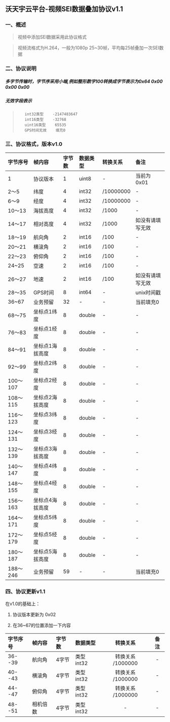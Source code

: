 ## 沃天宇云平台-视频SEI数据叠加协议v1.1

### 一、概述

> 视频中添加SEI数据采用此协议格式

> 视频流格式为H.264，一般为1080p 25~30帧，平均每25帧叠加一次SEI数据

### 二、协议说明

##### 多字节传输时，字节序采用小端,例如整形数字100转换成字节表示为0x64 0x00 0x00 0x00

##### 无效字段表示
>        int32类型    -2147483647
>        int16类型    -32768
>        uint16类型    65535
>        GPS时间无效    填充0

### 三、协议格式，版本v1.0

|字节序号|帧内容|字节数|数据类型|转换关系|备注|
|:---|:---|:---|:---|:---|:---|
|1|协议版本|1|uint8|-|当前为0x01|
|2～5|纬度|4|int32|/10000000|-|
|6～9|经度|4|int32|/10000000|-|
|10～13|海拔高度|4|int32|/1000|-|
|14～17|相对高度|4|int32|/1000|如没有请填写无效|
|18～19|航向角|2|int16|/100|-|
|20～21|横滚角|2|int16|/100|-|
|22～23|俯仰角|2|int16|/100|-|
|24~25|空速|2|int16|/100|-|
|26～27|地速|2|int16|/100|如没有请填写无效|
|28～35|GPS时间|8|int64|-|unix时间戳|
|36~67|业务预留|32|-|-|当前填充0|
|68～75|坐标点1纬度|8|double|-|-|
|76～83|坐标点1经度|8|double|-|-|
|84～91|坐标点1海拔高度|8|double|-|-|
|92～99|坐标点2纬度|8|double|-|-|
|100～107|坐标点2经度|8|double|-|-|
|108～115|坐标点2海拔高度|8|double|-|-|
|116～123|坐标点3纬度|8|double|-|-|
|124～131|坐标点3经度|8|double|-|-|
|132～139|坐标点3海拔高度|8|double|-|-|
|140～147|坐标点4纬度|8|double|-|-|
|148～155|坐标点4经度|8|double|-|-|
|156～163|坐标点4海拔高度|8|double|-|-|
|164～171|坐标点5纬度|8|double|-|-|
|172～179|坐标点5经度|8|double|-|-|
|180～187|坐标点5海拔高度|8|double|-|-|
|188～246|业务预留|59|-|-|当前填充0|


### 四、协议更新v1.1

在v1.0的基础上：

1. 协议版本更新为 0x02

2. 在36~67的位置添加一下内容

|字节序号|帧内容|字节数|数据类型|转换关系|备注|
|:---|:---|:---|:---|:-:|:-:|
|36--39|航向角|4字节|类型 int32| 转换关系 /1000000 |-|
|40--43|横滚角|4字节|类型 int32| 转换关系 /1000000 |-|
|44--47|俯仰角|4字节|类型 int32|转换关系 /1000000|-|
|48--51|相机倍数|4字节|类型 int32|-|-|